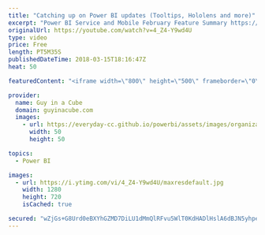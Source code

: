 ```yaml
---
title: "Catching up on Power BI updates (Tooltips, Hololens and more)"
excerpt: "Power BI Service and Mobile February Feature Summary https://powerbi.microsoft.com/en-us/blog/power-bi-service-and-mobile-february-2018-feature-summary/  Announcing Persistent Filters in the Power BI Service https://powerbi.microsoft.com/en-us/blog/announcing-persistent-filters-in-the-service/  Share"
originalUrl: https://youtube.com/watch?v=4_Z4-Y9wd4U
type: video
price: Free
length: PT5M35S
publishedDateTime: 2018-03-15T18:16:47Z
heat: 50

featuredContent: "<iframe width=\"800\" height=\"500\" frameborder=\"0\" src=\"https://www.youtube.com/embed/4_Z4-Y9wd4U\" allow=\"accelerometer; autoplay; encrypted-media; gyroscope; picture-in-picture\" allowfullscreen></iframe>"

provider:
  name: Guy in a Cube
  domain: guyinacube.com
  images:
    - url: https://everyday-cc.github.io/powerbi/assets/images/organizations/guyinacube.com-50x50.jpg
      width: 50
      height: 50

topics:
  - Power BI

images:
  - url: https://i.ytimg.com/vi/4_Z4-Y9wd4U/maxresdefault.jpg
    width: 1280
    height: 720
    isCached: true

secured: "wZjGs+G8Urd0eBXYhGZMD7DiLU1dMmQlRFvu5WlT0KdHADlHslA6dBJN5yhpeMhd/RqEzmaDKeLrZFo1qoOBSaiedBN+XGu8lXJ+gnKo5A0kjcf/rZR3dRrqdRcYyxEf5NFrc5xX1I4kyYu3DGO5xWyDBPk+Nhn4Q5JCcLP+ftfeokyTW1QPxUfisF2kubSU577ROGPkxIg6sCsxQK47d/gorNO9IcbxFEFnr3gSK9bvtyQRDc9LOpk7wmcekyM9p09g5NW/e28xzofXd8Gv8x2Cc0e36eitS5q+16xo+veVOYMjsqSYWIUnhJ+BAJ0dFSgql07iIkajWB82muLLuDObEFrnnPFqDMcdPLzBXvtMTOxpGINcBWRImbHZabmrVGk4Uo6qeZ2cUdgsZz9MhtyJfVTansM4/cc+rDcUzCk=;qPJMTQBs+G+JpoGvQua34Q=="
---
```


